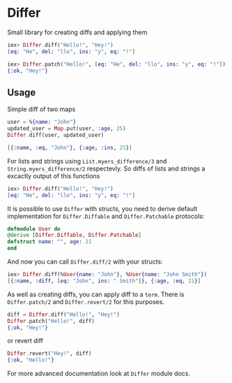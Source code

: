 # Differ

Small library for creating diffs and applying them

```elixir
iex> Differ.diff("Hello!", "Hey!")
[eq: "He", del: "llo", ins: "y", eq: "!"]

iex> Differ.patch("Hello!", [eq: "He", del: "llo", ins: "y", eq: "!"])
{:ok, "Hey!"}
```

<!-- ## Installation -->
<!--  -->
<!-- The package can be installed -->
<!-- by adding `differ` to your list of dependencies in `mix.exs`: -->
<!--  -->
<!-- ```elixir -->
<!-- def deps do -->
<!--   [ -->
<!--     {:differ, "~> 0.1.0"} -->
<!--   ] -->
<!-- end -->
<!-- ``` -->

## Usage

Simple diff of two maps

```elixir
user = %{name: "John"}
updated_user = Map.put(user, :age, 25)
Differ.diff(user, updated_user)

[{:name, :eq, "John"}, {:age, :ins, 25}]
```

For lists and strings using `List.myers_difference/3` and `String.myers_difference/2` respectevly.
So diffs of lists and strings a excactly output of this functions
```elixir
iex> Differ.diff("Hello!", "Hey!")
[eq: "He", del: "llo", ins: "y", eq: "!"]
```

It is possible to use `Differ` with structs, you need to derive default implementation
for `Differ.Diffable` and `Differ.Patchable` protocols:
```elixir
defmodule User do
@derive [Differ.Diffable, Differ.Patchable]
defstruct name: "", age: 21
end
```
And now you can call `Differ.diff/2` with your structs:
```elixir
iex> Differ.diff(%User{name: "John"}, %User{name: "John Smith"})
[{:name, :diff, [eq: "John", ins: " Smith"]}, {:age, :eq, 21}]
```

As well as creating diffs, you can apply diff to a `term`. There is `Differ.patch/2` and `Differ.revert/2` for this purposes.

```elixir
diff = Differ.diff("Hello!", "Hey!")
Differ.patch("Hello!", diff)
{:ok, "Hey!"}
```
or revert diff
```elixir
Differ.revert("Hey!", diff)
{:ok, "Hello!"}
```

For more advanced documentation look at `Differ` module docs.

<!-- Documentation can be found at [https://hexdocs.pm/differ](https://hexdocs.pm/differ). -->

